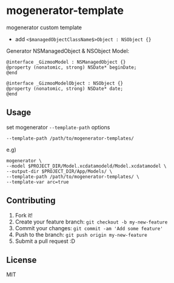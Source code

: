 # mogenerator-template

 mogenerator custom template

* add ``<$managedObjectClassName$>Object : NSObject {}``


Generator NSManagedObject & NSObject Model: 

	@interface _GizmooModel : NSManagedObject {}
	@property (nonatomic, strong) NSDate* beginDate;
	@end
	
	@interface _GizmooModelObject : NSObject {}
	@property (nonatomic, strong) NSDate* date;
	@end

## Usage

set mogenerator ``--template-path`` options 

``--template-path /path/to/mogenerator-templates/``

e.g)

	mogenerator \
	--model $PROJECT_DIR/Model.xcdatamodeld/Model.xcdatamodel \
	--output-dir $PROJECT_DIR/App/Models/ \
	--template-path /path/to/mogenerator-templates/ \
	--template-var arc=true


## Contributing

1. Fork it!
2. Create your feature branch: `git checkout -b my-new-feature`
3. Commit your changes: `git commit -am 'Add some feature'`
4. Push to the branch: `git push origin my-new-feature`
5. Submit a pull request :D

## License

MIT